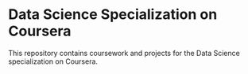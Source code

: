 # Data Science Specialization on Coursera

This repository contains coursework and projects for the Data Science specialization on Coursera.